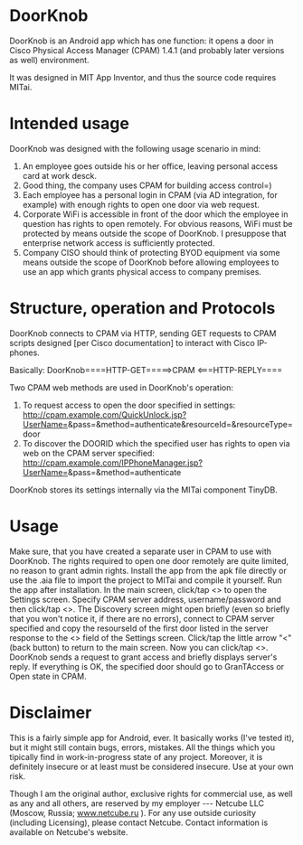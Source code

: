 # DoorKnob
DoorKnob is an Android app which has one function: it opens a door in Cisco Physical Access Manager (CPAM) 1.4.1 (and probably later versions as well) environment.

It was designed in MIT App Inventor, and thus the source code requires MITai.

# Intended usage
DoorKnob was designed with the following usage scenario in mind:
1. An employee goes outside his or her office, leaving personal access card at work desck.
2. Good thing, the company uses CPAM for building access control=)
3. Each employee has a personal login in CPAM (via AD integration, for example) with enough rights to open one door via web request.
4. Corporate WiFi is accessible in front of the door which the employee in question has rights to open remotely. For obvious reasons, WiFi must be protected by means outside the scope of DoorKnob. I presuppose that enterprise network access is sufficiently protected.
5. Company CISO should think of protecting BYOD equipment via some means outside the scope of DoorKnob before allowing employees to use an app which grants physical access to company premises.

# Structure, operation and Protocols
DoorKnob connects to CPAM via HTTP, sending GET requests to CPAM scripts designed [per Cisco documentation] to interact with Cisco IP-phones.

Basically:
DoorKnob====HTTP-GET=====>CPAM
        <===HTTP-REPLY====
		
Two CPAM web methods are used in DoorKnob's operation:
1. To request access to open the door specified in settings:
     http://cpam.example.com/QuickUnlock.jsp?UserName=<USERNAME>&pass=<PASSWORD>&method=authenticate&resourceId=<DOORID>&resourceType=door
2. To discover the DOORID which the specified user has rights to open via web on the CPAM server specified:
     http://cpam.example.com/IPPhoneManager.jsp?UserName=<USERNAME>&pass=<PASSWORD>&method=authenticate

DoorKnob stores its settings internally via the MITai component TinyDB.

# Usage
Make sure, that you have created a separate user in CPAM to use with DoorKnob. The rights required to open one door remotely are quite limited, no reason to grant admin rights.
Install the app from the apk file directly or use the .aia file to import the project to MITai and compile it yourself.
Run the app after installation.
In the main screen, click/tap <<Settings>> to open the Settings screen.
Specify CPAM server address, username/password and then click/tap <<Discover>>.
The Discovery screen might open briefly (even so briefly that you won't notice it, if there are no errors), connect to CPAM server specified and copy the resourseId of the first door listed in the server response to the <<Door ID>> field of the Settings screen. 
Click/tap the little arrow "<" (back button) to return to the main screen.
Now you can click/tap <<OPEN THE DOOR>>. DoorKnob sends a request to grant access and briefly displays server's reply.
If everything is OK, the specified door should go to GranTAccess or Open state in CPAM.

# Disclaimer
This is a fairly simple app for Android, ever. It basically works (I've tested it), but it might still contain bugs, errors, mistakes. All the things which you tipically find in work-in-progress state of any project.
Moreover, it is definitely insecure or at least must be considered insecure. Use at your own risk.

Though I am the original author, exclusive rights for commercial use, as well as any and all others, are reserved by my employer --- Netcube LLC (Moscow, Russia; www.netcube.ru ).
For any use outside curiosity (including Licensing), please contact Netcube. Contact information is available on Netcube's website.

